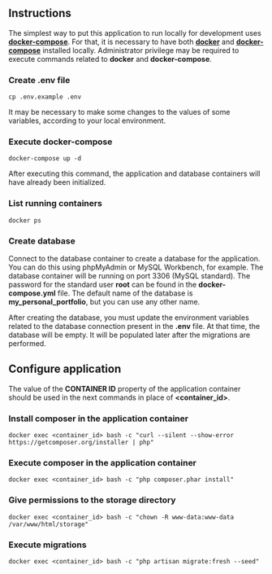 ## Instructions
The simplest way to put this application to run locally for development uses [**docker-compose**](https://docs.docker.com/compose/).
For that, it is necessary to have both [**docker**](https://docs.docker.com/get-docker/) and [**docker-compose**](https://docs.docker.com/compose/) installed locally.
Administrator privilege may be required to execute commands related to **docker** and **docker-compose**.

### Create **.env** file
```
cp .env.example .env
```

It may be necessary to make some changes to the values of some variables, according to your local environment.

### Execute docker-compose
```
docker-compose up -d
```

After executing this command, the application and database containers will have already been initialized.

### List running containers
```
docker ps
```

### Create database
Connect to the database container to create a database for the application. You can do this using phpMyAdmin or MySQL Workbench, for example. The database container will be running on port 3306 (MySQL standard). The password for the standard user **root** can be found in the **docker-compose.yml** file.  The default name of the database is **my_personal_portfolio**, but you can use any other name.

After creating the database, you must update the environment variables related to the database connection present in the **.env** file. At that time, the database will be empty. It will be populated later after the migrations are performed.

## Configure application
The value of the **CONTAINER ID** property of the application container should be used in the next commands in place of **<container_id>**.

### Install composer in the application container
```
docker exec <container_id> bash -c "curl --silent --show-error https://getcomposer.org/installer | php"
```

### Execute composer in the application container
```
docker exec <container_id> bash -c "php composer.phar install"
```

### Give permissions to the storage directory
```
docker exec <container_id> bash -c "chown -R www-data:www-data /var/www/html/storage"
```

### Execute migrations
```
docker exec <container_id> bash -c "php artisan migrate:fresh --seed"
```
